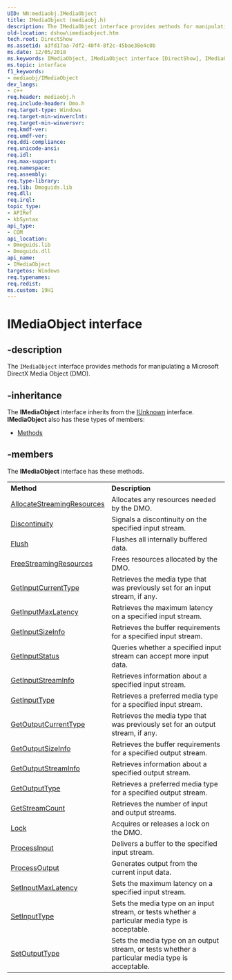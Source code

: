 ```yaml
---
UID: NN:mediaobj.IMediaObject
title: IMediaObject (mediaobj.h)
description: The IMediaObject interface provides methods for manipulating a Microsoft DirectX Media Object (DMO).
old-location: dshow\imediaobject.htm
tech.root: DirectShow
ms.assetid: a3fd17aa-7df2-40f4-8f2c-45bae38e4c0b
ms.date: 12/05/2018
ms.keywords: IMediaObject, IMediaObject interface [DirectShow], IMediaObject interface [DirectShow],described, IMediaObjectInterface, dshow.imediaobject, mediaobj/IMediaObject
ms.topic: interface
f1_keywords:
- mediaobj/IMediaObject
dev_langs:
- c++
req.header: mediaobj.h
req.include-header: Dmo.h
req.target-type: Windows
req.target-min-winverclnt: 
req.target-min-winversvr: 
req.kmdf-ver: 
req.umdf-ver: 
req.ddi-compliance: 
req.unicode-ansi: 
req.idl: 
req.max-support: 
req.namespace: 
req.assembly: 
req.type-library: 
req.lib: Dmoguids.lib
req.dll: 
req.irql: 
topic_type:
- APIRef
- kbSyntax
api_type:
- COM
api_location:
- Dmoguids.lib
- Dmoguids.dll
api_name:
- IMediaObject
targetos: Windows
req.typenames: 
req.redist: 
ms.custom: 19H1
---
```


# IMediaObject interface


## -description



The <code>IMediaObject</code> interface provides methods for manipulating a Microsoft DirectX Media Object (DMO).




## -inheritance

The <b xmlns:loc="http://microsoft.com/wdcml/l10n">IMediaObject</b> interface inherits from the <a href="https://docs.microsoft.com/windows/desktop/api/unknwn/nn-unknwn-iunknown">IUnknown</a> interface. <b>IMediaObject</b> also has these types of members:
<ul>
<li><a href="https://docs.microsoft.com/">Methods</a></li>
</ul>

## -members

The <b>IMediaObject</b> interface has these methods.
<table class="members" id="memberListMethods">
<tr>
<th align="left" width="37%">Method</th>
<th align="left" width="63%">Description</th>
</tr>
<tr data="declared;">
<td align="left" width="37%">
<a href="https://docs.microsoft.com/windows/desktop/api/mediaobj/nf-mediaobj-imediaobject-allocatestreamingresources">AllocateStreamingResources</a>
</td>
<td align="left" width="63%">
Allocates any resources needed by the DMO.

</td>
</tr>
<tr data="declared;">
<td align="left" width="37%">
<a href="https://docs.microsoft.com/windows/desktop/api/mediaobj/nf-mediaobj-imediaobject-discontinuity">Discontinuity</a>
</td>
<td align="left" width="63%">
Signals a discontinuity on the specified input stream.

</td>
</tr>
<tr data="declared;">
<td align="left" width="37%">
<a href="https://docs.microsoft.com/windows/desktop/api/mediaobj/nf-mediaobj-imediaobject-flush">Flush</a>
</td>
<td align="left" width="63%">
Flushes all internally buffered data.

</td>
</tr>
<tr data="declared;">
<td align="left" width="37%">
<a href="https://docs.microsoft.com/windows/desktop/api/mediaobj/nf-mediaobj-imediaobject-freestreamingresources">FreeStreamingResources</a>
</td>
<td align="left" width="63%">
Frees resources allocated by the DMO.

</td>
</tr>
<tr data="declared;">
<td align="left" width="37%">
<a href="https://docs.microsoft.com/windows/desktop/api/mediaobj/nf-mediaobj-imediaobject-getinputcurrenttype">GetInputCurrentType</a>
</td>
<td align="left" width="63%">
Retrieves the media type that was previously set for an input stream, if any.

</td>
</tr>
<tr data="declared;">
<td align="left" width="37%">
<a href="https://docs.microsoft.com/windows/desktop/api/mediaobj/nf-mediaobj-imediaobject-getinputmaxlatency">GetInputMaxLatency</a>
</td>
<td align="left" width="63%">
Retrieves the maximum latency on a specified input stream.

</td>
</tr>
<tr data="declared;">
<td align="left" width="37%">
<a href="https://docs.microsoft.com/windows/desktop/api/mediaobj/nf-mediaobj-imediaobject-getinputsizeinfo">GetInputSizeInfo</a>
</td>
<td align="left" width="63%">
Retrieves the buffer requirements for a specified input stream.

</td>
</tr>
<tr data="declared;">
<td align="left" width="37%">
<a href="https://docs.microsoft.com/windows/desktop/api/mediaobj/nf-mediaobj-imediaobject-getinputstatus">GetInputStatus</a>
</td>
<td align="left" width="63%">
Queries whether a specified input stream can accept more input data.

</td>
</tr>
<tr data="declared;">
<td align="left" width="37%">
<a href="https://docs.microsoft.com/windows/desktop/api/mediaobj/nf-mediaobj-imediaobject-getinputstreaminfo">GetInputStreamInfo</a>
</td>
<td align="left" width="63%">
Retrieves information about a specified input stream.

</td>
</tr>
<tr data="declared;">
<td align="left" width="37%">
<a href="https://docs.microsoft.com/windows/desktop/api/mediaobj/nf-mediaobj-imediaobject-getinputtype">GetInputType</a>
</td>
<td align="left" width="63%">
Retrieves a preferred media type for a specified input stream.

</td>
</tr>
<tr data="declared;">
<td align="left" width="37%">
<a href="https://docs.microsoft.com/windows/desktop/api/mediaobj/nf-mediaobj-imediaobject-getoutputcurrenttype">GetOutputCurrentType</a>
</td>
<td align="left" width="63%">
Retrieves the media type that was previously set for an output stream, if any.

</td>
</tr>
<tr data="declared;">
<td align="left" width="37%">
<a href="https://docs.microsoft.com/windows/desktop/api/mediaobj/nf-mediaobj-imediaobject-getoutputsizeinfo">GetOutputSizeInfo</a>
</td>
<td align="left" width="63%">
Retrieves the buffer requirements for a specified output stream.

</td>
</tr>
<tr data="declared;">
<td align="left" width="37%">
<a href="https://docs.microsoft.com/windows/desktop/api/mediaobj/nf-mediaobj-imediaobject-getoutputstreaminfo">GetOutputStreamInfo</a>
</td>
<td align="left" width="63%">
Retrieves information about a specified output stream.

</td>
</tr>
<tr data="declared;">
<td align="left" width="37%">
<a href="https://docs.microsoft.com/windows/desktop/api/mediaobj/nf-mediaobj-imediaobject-getoutputtype">GetOutputType</a>
</td>
<td align="left" width="63%">
Retrieves a preferred media type for a specified output stream.

</td>
</tr>
<tr data="declared;">
<td align="left" width="37%">
<a href="https://docs.microsoft.com/windows/desktop/api/mediaobj/nf-mediaobj-imediaobject-getstreamcount">GetStreamCount</a>
</td>
<td align="left" width="63%">
Retrieves the number of input and output streams.

</td>
</tr>
<tr data="declared;">
<td align="left" width="37%">
<a href="https://docs.microsoft.com/windows/desktop/api/mediaobj/nf-mediaobj-imediaobject-lock">Lock</a>
</td>
<td align="left" width="63%">
Acquires or releases a lock on the DMO.

</td>
</tr>
<tr data="declared;">
<td align="left" width="37%">
<a href="https://docs.microsoft.com/windows/desktop/api/mediaobj/nf-mediaobj-imediaobject-processinput">ProcessInput</a>
</td>
<td align="left" width="63%">
Delivers a buffer to the specified input stream.

</td>
</tr>
<tr data="declared;">
<td align="left" width="37%">
<a href="https://docs.microsoft.com/windows/desktop/api/mediaobj/nf-mediaobj-imediaobject-processoutput">ProcessOutput</a>
</td>
<td align="left" width="63%">
Generates output from the current input data.

</td>
</tr>
<tr data="declared;">
<td align="left" width="37%">
<a href="https://docs.microsoft.com/windows/desktop/api/mediaobj/nf-mediaobj-imediaobject-setinputmaxlatency">SetInputMaxLatency</a>
</td>
<td align="left" width="63%">
Sets the maximum latency on a specified input stream.

</td>
</tr>
<tr data="declared;">
<td align="left" width="37%">
<a href="https://docs.microsoft.com/windows/desktop/api/mediaobj/nf-mediaobj-imediaobject-setinputtype">SetInputType</a>
</td>
<td align="left" width="63%">
Sets the media type on an input stream, or tests whether a particular media type is acceptable.

</td>
</tr>
<tr data="declared;">
<td align="left" width="37%">
<a href="https://docs.microsoft.com/windows/desktop/api/mediaobj/nf-mediaobj-imediaobject-setoutputtype">SetOutputType</a>
</td>
<td align="left" width="63%">
Sets the media type on an output stream, or tests whether a particular media type is acceptable.

</td>
</tr>
</table> 

